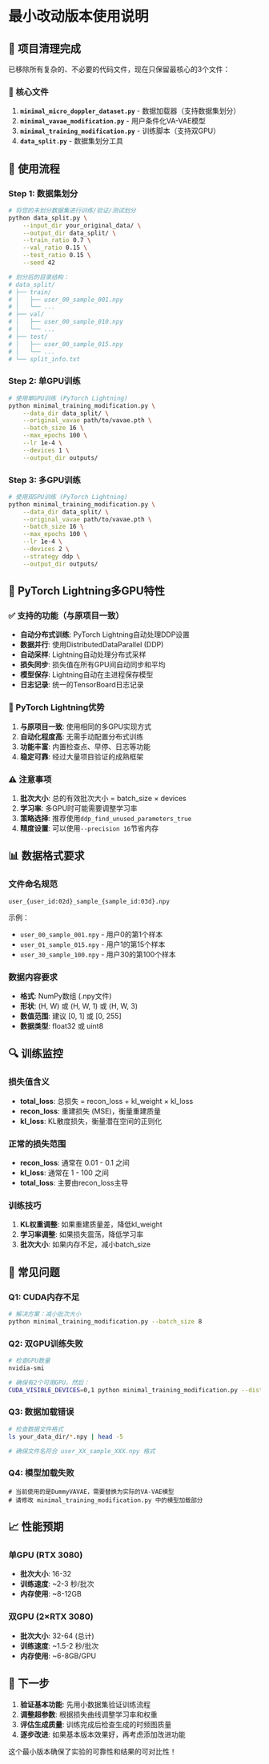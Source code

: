 # 最小改动版本使用说明

## 🎯 项目清理完成

已移除所有复杂的、不必要的代码文件，现在只保留最核心的3个文件：

### 📁 核心文件
1. **`minimal_micro_doppler_dataset.py`** - 数据加载器（支持数据集划分）
2. **`minimal_vavae_modification.py`** - 用户条件化VA-VAE模型
3. **`minimal_training_modification.py`** - 训练脚本（支持双GPU）
4. **`data_split.py`** - 数据集划分工具

## 🚀 使用流程

### Step 1: 数据集划分
```bash
# 将您的未划分数据集进行训练/验证/测试划分
python data_split.py \
    --input_dir your_original_data/ \
    --output_dir data_split/ \
    --train_ratio 0.7 \
    --val_ratio 0.15 \
    --test_ratio 0.15 \
    --seed 42

# 划分后的目录结构：
# data_split/
# ├── train/
# │   ├── user_00_sample_001.npy
# │   └── ...
# ├── val/
# │   ├── user_00_sample_010.npy
# │   └── ...
# ├── test/
# │   ├── user_00_sample_015.npy
# │   └── ...
# └── split_info.txt
```

### Step 2: 单GPU训练
```bash
# 使用单GPU训练 (PyTorch Lightning)
python minimal_training_modification.py \
    --data_dir data_split/ \
    --original_vavae path/to/vavae.pth \
    --batch_size 16 \
    --max_epochs 100 \
    --lr 1e-4 \
    --devices 1 \
    --output_dir outputs/
```

### Step 3: 多GPU训练
```bash
# 使用双GPU训练 (PyTorch Lightning)
python minimal_training_modification.py \
    --data_dir data_split/ \
    --original_vavae path/to/vavae.pth \
    --batch_size 16 \
    --max_epochs 100 \
    --lr 1e-4 \
    --devices 2 \
    --strategy ddp \
    --output_dir outputs/
```

## 🔧 PyTorch Lightning多GPU特性

### ✅ 支持的功能（与原项目一致）
- **自动分布式训练**: PyTorch Lightning自动处理DDP设置
- **数据并行**: 使用DistributedDataParallel (DDP)
- **自动采样**: Lightning自动处理分布式采样
- **损失同步**: 损失值在所有GPU间自动同步和平均
- **模型保存**: Lightning自动在主进程保存模型
- **日志记录**: 统一的TensorBoard日志记录

### 🎯 PyTorch Lightning优势
1. **与原项目一致**: 使用相同的多GPU实现方式
2. **自动化程度高**: 无需手动配置分布式训练
3. **功能丰富**: 内置检查点、早停、日志等功能
4. **稳定可靠**: 经过大量项目验证的成熟框架

### ⚠️ 注意事项
1. **批次大小**: 总的有效批次大小 = batch_size × devices
2. **学习率**: 多GPU时可能需要调整学习率
3. **策略选择**: 推荐使用`ddp_find_unused_parameters_true`
4. **精度设置**: 可以使用`--precision 16`节省内存

## 📊 数据格式要求

### 文件命名规范
```
user_{user_id:02d}_sample_{sample_id:03d}.npy
```

示例：
- `user_00_sample_001.npy` - 用户0的第1个样本
- `user_01_sample_015.npy` - 用户1的第15个样本
- `user_30_sample_100.npy` - 用户30的第100个样本

### 数据内容要求
- **格式**: NumPy数组 (.npy文件)
- **形状**: (H, W) 或 (H, W, 1) 或 (H, W, 3)
- **数值范围**: 建议 [0, 1] 或 [0, 255]
- **数据类型**: float32 或 uint8

## 🔍 训练监控

### 损失值含义
- **total_loss**: 总损失 = recon_loss + kl_weight × kl_loss
- **recon_loss**: 重建损失 (MSE)，衡量重建质量
- **kl_loss**: KL散度损失，衡量潜在空间的正则化

### 正常的损失范围
- **recon_loss**: 通常在 0.01 - 0.1 之间
- **kl_loss**: 通常在 1 - 100 之间
- **total_loss**: 主要由recon_loss主导

### 训练技巧
1. **KL权重调整**: 如果重建质量差，降低kl_weight
2. **学习率调整**: 如果损失震荡，降低学习率
3. **批次大小**: 如果内存不足，减小batch_size

## 🚨 常见问题

### Q1: CUDA内存不足
```bash
# 解决方案：减小批次大小
python minimal_training_modification.py --batch_size 8
```

### Q2: 双GPU训练失败
```bash
# 检查GPU数量
nvidia-smi

# 确保有2个可用GPU，然后：
CUDA_VISIBLE_DEVICES=0,1 python minimal_training_modification.py --distributed --world_size 2
```

### Q3: 数据加载错误
```bash
# 检查数据文件格式
ls your_data_dir/*.npy | head -5

# 确保文件名符合 user_XX_sample_XXX.npy 格式
```

### Q4: 模型加载失败
```
# 当前使用的是DummyVAVAE，需要替换为实际的VA-VAE模型
# 请修改 minimal_training_modification.py 中的模型加载部分
```

## 📈 性能预期

### 单GPU (RTX 3080)
- **批次大小**: 16-32
- **训练速度**: ~2-3 秒/批次
- **内存使用**: ~8-12GB

### 双GPU (2×RTX 3080)
- **批次大小**: 32-64 (总计)
- **训练速度**: ~1.5-2 秒/批次
- **内存使用**: ~6-8GB/GPU

## 🎯 下一步

1. **验证基本功能**: 先用小数据集验证训练流程
2. **调整超参数**: 根据损失曲线调整学习率和权重
3. **评估生成质量**: 训练完成后检查生成的时频图质量
4. **逐步改进**: 如果基本版本效果好，再考虑添加改进功能

这个最小版本确保了实验的可靠性和结果的可对比性！
